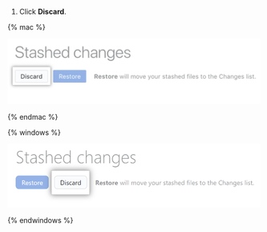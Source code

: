 1. Click **Discard**.
  
  {% mac %}

  ![Discard stashed changes button](/assets/images/help/desktop/mac-discard-stashed-changes-button.png)
  
  {% endmac %}
  
  {% windows %}
  
  ![Restore stashed changes button](/assets/images/help/desktop/windows-discard-stashed-changes-button.png)
  
  {% endwindows %}
